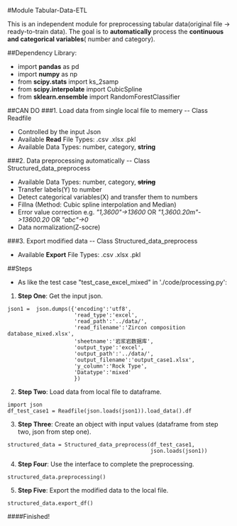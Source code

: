 #Module Tabular-Data-ETL

This is an independent module for preprocessing tabular data(original file -> ready-to-train data). The goal is to **automatically** process the **continuous and categorical variables**( number and category).

##Dependency Library:
* import **pandas** as pd
* import **numpy** as np
* from **scipy.stats** import ks_2samp
* from **scipy.interpolate** import CubicSpline
* from **sklearn.ensemble** import RandomForestClassifier


##CAN DO
###1. Load data from single local file to memery -- Class Readfile
   * Controlled by the input Json 
   * Available **Read** File Types: .csv .xlsx .pkl
   * Available Data Types: number, category, **string**

###2. Data preprocessing automatically -- Class Structured_data_preprocess
   * Available Data Types: number, category, ~~**string**~~
   * Transfer labels(Y) to number
   * Detect categorical variables(X) and transfer them to numbers
   * Fillna (Method: Cubic spline interpolation and Median)
   * Error value correction e.g. _"1,3600"->13600_ OR _"1,3600.20m"->13600.20_ OR _"abc"->0_
   * Data normalization(Z-socre)
   
###3. Export modified data -- Class Structured_data_preprocess
   * Available **Export** File Types: .csv .xlsx .pkl

##Steps
* As like the test case "test_case_excel_mixed" in './code/processing.py':  
1. **Step One**: Get the input json. 
```
json1 =  json.dumps({'encoding':'utf8',
                     'read_type':'excel',
                     'read_path':'../data/',
                     'read_filename':'Zircon composition database_mixed.xlsx',
                     'sheetname':'岩浆岩数据库',
                     'output_type':'excel',
                     'output_path':'../data/',
                     'output_filename':'output_case1.xlsx',
                     'y_column':'Rock Type',
                     'Datatype':'mixed'
                     })
```
2. **Step Two**: Load data from local file to dataframe. 
```
import json  
df_test_case1 = Readfile(json.loads(json1)).load_data().df
```
3. **Step Three**: Create an object with input values (dataframe from step two, json from step one).  
```
structured_data = Structured_data_preprocess(df_test_case1,
                                             json.loads(json1))
```
4. **Step Four**: Use the interface to complete the preprocessing.  
```
structured_data.preprocessing()
```
5. **Step Five**: Export the modified data to the local file. 
```
structured_data.export_df()
```
####Finished!
   
